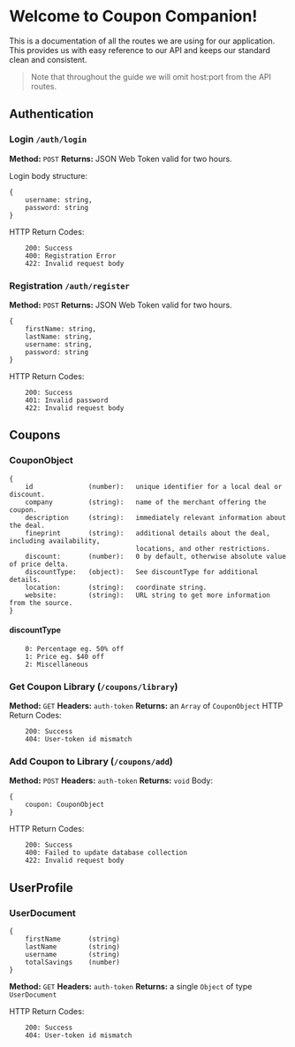 # Welcome to Coupon Companion!

This is a documentation of all the routes we are using for our application. This provides us with easy reference to our API and keeps our standard clean and consistent.

> Note that throughout the guide we will omit host:port from the API routes.

## Authentication
  
### Login `/auth/login`
**Method:**  `POST`
 **Returns:** JSON Web Token valid for two hours. 

Login body structure:

```
{
	username: string,
	password: string
}
```

HTTP Return Codes: 
```
	200: Success 
	400: Registration Error 
	422: Invalid request body 
```

### Registration `/auth/register`
**Method:**  `POST`
**Returns:** JSON Web Token valid for two hours. 
```
{
	firstName: string, 
	lastName: string, 
	username: string,
	password: string
}
```

HTTP Return Codes: 
```
	200: Success 
	401: Invalid password 
	422: Invalid request body 
```
## Coupons

### CouponObject
```
{
	id              (number):   unique identifier for a local deal or discount. 
	company         (string):   name of the merchant offering the coupon. 
	description     (string):   immediately relevant information about the deal.
	fineprint       (string):   additional details about the deal, including availability, 
	                            locations, and other restrictions. 
	discount: 		(number):   0 by default, otherwise absolute value of price delta.			
	discountType:	(object):   See discountType for additional details. 	
	location: 		(string):   coordinate string. 
	website: 		(string):   URL string to get more information from the source.
}
```
#### discountType 
```
	0: Percentage eg. 50% off  
	1: Price eg. $40 off 
	2: Miscellaneous 
```
### Get Coupon Library (`/coupons/library`)
**Method:**  `GET`
**Headers:** `auth-token` 
**Returns:** an `Array` of `CouponObject`
HTTP Return Codes: 
```
	200: Success 
	404: User-token id mismatch 
```

### Add Coupon to Library (`/coupons/add`)
**Method:**  `POST`
**Headers:** `auth-token` 
**Returns:** `void`
Body: 
```
{
	coupon: CouponObject
}
```

HTTP Return Codes: 
```
	200: Success 
	400: Failed to update database collection 
	422: Invalid request body 
```

## UserProfile 
### UserDocument 
```
{
	firstName 		(string) 
	lastName 		(string) 
	username 		(string) 
	totalSavings 	(number)
}
```
**Method:**  `GET`
**Headers:** `auth-token` 
**Returns:**  a single `Object` of type `UserDocument` 

HTTP Return Codes: 
```
	200: Success 
	404: User-token id mismatch 
```